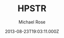 ---
title: HPSTR
github: https://github.com/mmistakes/jekyll-theme-hpstr
demo: https://mmistakes.github.io/jekyll-theme-hpstr/
author: Michael Rose
thumbnail: themes/jekyll-hpstr.jpg
ssg:
  - Jekyll
cms:
  - Markdown
date: 2013-08-23T19:03:11.000Z
description: A Jekyll theme with some tumble-log tendencies.
draft: true
publish_date: '2013-08-23T19:03:11Z'
update_date: '2019-08-27T20:23:53Z'
github_star: 985
github_fork: 1489
---